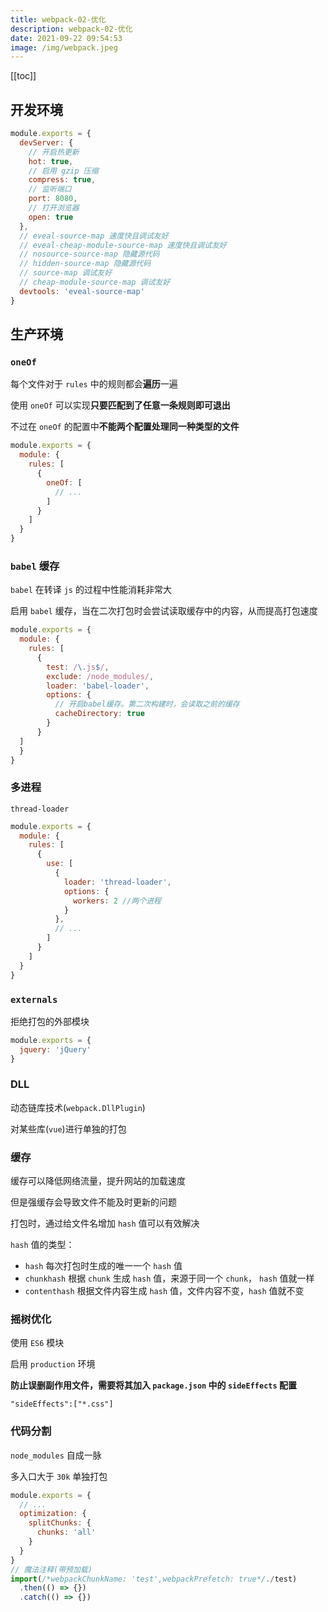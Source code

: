 ```yaml
---
title: webpack-02-优化
description: webpack-02-优化
date: 2021-09-22 09:54:53
image: /img/webpack.jpeg
---
```


[[toc]]

## 开发环境

```js
module.exports = {
  devServer: {
    // 开启热更新
    hot: true,
    // 启用 gzip 压缩
    compress: true,
    // 监听端口
    port: 8080,
    // 打开浏览器
    open: true
  },
  // eveal-source-map 速度快且调试友好
  // eveal-cheap-module-source-map 速度快且调试友好
  // nosource-source-map 隐藏源代码
  // hidden-source-map 隐藏源代码
  // source-map 调试友好
  // cheap-module-source-map 调试友好
  devtools: 'eveal-source-map'
}
```

## 生产环境

### `oneOf`

每个文件对于 `rules` 中的规则都会**遍历**一遍

使用 `oneOf` 可以实现**只要匹配到了任意一条规则即可退出**

不过在 `oneOf` 的配置中**不能两个配置处理同一种类型的文件**

```js
module.exports = {
  module: {
    rules: [
      {
        oneOf: [
          // ...
        ]
      }
    ]
  }
}
```

### `babel` 缓存

`babel` 在转译 `js` 的过程中性能消耗非常大

启用 `babel` 缓存，当在二次打包时会尝试读取缓存中的内容，从而提高打包速度

```js
module.exports = {
  module: {
    rules: [
      {
        test: /\.js$/,
        exclude: /node_modules/,
        loader: 'babel-loader',
        options: {
          // 开启babel缓存。第二次构建时，会读取之前的缓存
          cacheDirectory: true
        }
      }
  ]
  }
}
```

### 多进程

`thread-loader`

```js
module.exports = {
  module: {
    rules: [
      {
        use: [
          {
            loader: 'thread-loader',
            options: {
              workers: 2 //两个进程
            }
          },
          // ...
        ]
      }
    ]
  }
}
```

### `externals`

拒绝打包的外部模块

```js
module.exports = {
  jquery: 'jQuery'
}
```

### DLL

动态链库技术(`webpack.DllPlugin`)

对某些库(`vue`)进行单独的打包

### 缓存

缓存可以降低网络流量，提升网站的加载速度

但是强缓存会导致文件不能及时更新的问题

打包时，通过给文件名增加 `hash` 值可以有效解决

`hash` 值的类型：
  - `hash` 每次打包时生成的唯一一个 `hash` 值
  - `chunkhash` 根据 `chunk` 生成 `hash` 值，来源于同一个 `chunk`， `hash` 值就一样
  - `contenthash` 根据文件内容生成 `hash` 值，文件内容不变，`hash` 值就不变

### 摇树优化

使用 `ES6` 模块

启用 `production` 环境

**防止误删副作用文件，需要将其加入 `package.json` 中的 `sideEffects` 配置**

`"sideEffects":["*.css"]`

### 代码分割

`node_modules` 自成一脉

多入口大于 `30k` 单独打包

```js
module.exports = {
  // ...
  optimization: {
    splitChunks: {
      chunks: 'all'
    }
  }
}
// 魔法注释(带预加载) 
import(/*webpackChunkName: 'test',webpackPrefetch: true*/./test)
  .then(() => {})
  .catch(() => {})
```